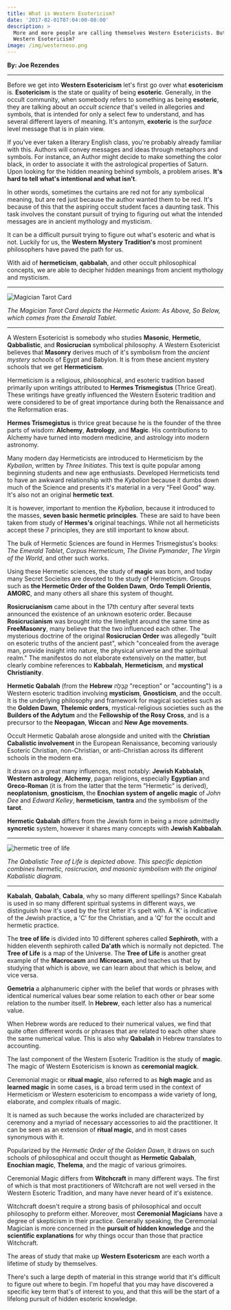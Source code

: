 ```yaml
---
title: What is Western Esotericism?
date: '2017-02-01T07:04:00-08:00'
description: >
  More and more people are calling themselves Western Esotericists. But what is
  Western Esotericism?
image: /img/westerneso.png
---
```

**By: Joe Rezendes**

___

Before we get into **Western Esotericism** let's first go over what **esotericism** is. **Esotericism** is the state or quality of being **esoteric**. Generally, in the occult community, when somebody refers to something as being **esoteric**, they are talking about an _occult science_ that's veiled in allegories and symbols, that is intended for only a select few to understand, and has several different layers of meaning. It's antonym, **exoteric** is the _surface_ level message that is in plain view.

If you've ever taken a literary English class, you're probably already familiar with this. Authors will convey messages and ideas through metaphors and symbols. For instance, an Author might decide to make something the color black, in order to associate it with the astrological properties of Saturn. Upon looking for the hidden meaning behind symbols, a problem arises. **It's hard to tell what's intentional and what isn't**.

 In other words, sometimes the curtains are red not for any symbolical meaning, but are red just because the author wanted them to be red. It's because of this that the aspiring occult student faces a daunting task. This task involves the constant pursuit of trying to figuring out what the intended messages are in ancient mythology and mysticism.

 It can be a difficult pursuit trying to figure out what's esoteric and what is not. Luckily for us, the **Western Mystery Tradition's** most prominent philosophers have paved the path for us.

With aid of **hermeticism**, **qabbalah**, and other occult philosophical concepts, we are able to decipher hidden meanings from ancient mythology and mysticism.

___

![Magician Tarot Card](/img/maj.jpg)

_The Magician Tarot Card depicts the Hermetic Axiom: As Above, So Below, which comes from the Emerald Tablet._

_____

 A Western Esotericist is somebody who studies **Masonic**, **Hermetic**, **Qabbalistic**, and **Rosicrucian** symbolical philosophy. A Western Esotericist believes that **Masonry** derives much of it's symbolism from the _ancient mystery schools_ of Egypt and Babylon. It is from these ancient mystery schools that we get **Hermeticism**.

Hermeticism is a religious, philosophical, and esoteric tradition based primarily upon writings attributed to **Hermes Trismegistus** (Thrice Great). These writings have greatly influenced the Western Esoteric tradition and were considered to be of great importance during both the Renaissance and the Reformation eras.

**Hermes Trismegistus** is thrice great because he is the founder of the three parts of wisdom: **Alchemy**, **Astrology**, and **Magic**. His contributions to Alchemy have turned into modern medicine, and astrology into modern astronomy.

Many modern day Hermeticists are introduced to Hermeticism by the _Kybalion_, written by _Three Initiates_. This text is quite popular among beginning students and new age enthusiasts. Developed Hermeticists tend to have an awkward relationship with the _Kybalion_ because it dumbs down much of the Science and presents it's material in a very "Feel Good" way. It's also not an original **hermetic text**.

It is however, important to mention the _Kybalion_, because it introduced to the masses, **seven basic hermetic principles**. These are said to have been taken from study of **Hermes's** original teachings. While not all hermeticists accept these 7 principles, they are still important to know about.

The bulk of Hermetic Sciences are found in Hermes Trismegistus's books: _The Emerald Tablet_, _Corpus Hermeticum_, _The Divine Pymander_, _The Virgin of the World_, and other such works.

Using these Hermetic sciences, the study of **magic** was born, and today many Secret Socieites are devoted to the study of Hermeticism. Groups such as **the Hermetic Order of the Golden Dawn**, **Ordo Templi Orientis**, **AMORC**, and many others all share this system of thought.

**Rosicrucianism** came about in the 17th century after several texts announced the existence of an unknown esoteric order. Because  **Rosicrucianism** was brought into the limelight around the same time as **FreeMasonry**, many believe that the two influenced each other. The mysterious doctrine of the original **Rosicrucian Order** was allegedly "built on esoteric truths of the ancient past", which "concealed from the average man, provide insight into nature, the physical universe and the spiritual realm." The manifestos do not elaborate extensively on the matter, but clearly combine references to **Kabbalah**, **Hermeticism**, and **mystical Christianity**.

**Hermetic Qabalah** (from the **Hebrew** קַבָּלָה "reception" or "accounting") is a Western esoteric tradition involving **mysticism**, **Gnosticism**, and the occult. It is the underlying philosophy and framework for magical societies such as the **Golden Dawn**, **Thelemic orders**, mystical-religious societies such as the **Builders of the Adytum** and the **Fellowship of the Rosy Cross**, and is a precursor to the **Neopagan**, **Wiccan** and **New Age movements**.

Occult Hermetic Qabalah arose alongside and united with the **Christian Cabalistic involvement** in the European Renaissance, becoming variously Esoteric Christian, non-Christian, or anti-Christian across its different schools in the modern era. 

It draws on a great many influences, most notably: **Jewish Kabbalah**, **Western astrology**, **Alchemy**, pagan religions, especially **Egyptian** and **Greco-Roman** (it is from the latter that the term "Hermetic" is derived), **neoplatonism**, **gnosticism**, the **Enochian system of angelic magic** of _John Dee_ and _Edward Kelley_, **hermeticism**, **tantra** and the symbolism of the **tarot**. 

**Hermetic Qabalah** differs from the Jewish form in being a more admittedly **syncretic** system, however it shares many concepts with **Jewish Kabbalah**.

___

![hermetic tree of life](/img/tree.png)

_The Qabalistic Tree of Life is depicted above. This specific depiction combines hermetic, rosicrucian, and masonic symbolism with the original Kabalistic diagram._

____

**Kabalah**, **Qabalah**, **Cabala**, why so many different spellings? Since Kabalah is used in so many different spiritual systems in different ways, we distinguish how it's used by the first letter it's spelt with. A 'K' is indicative of the Jewish practice, a 'C' for the Christian, and a 'Q' for the occult and hermetic practice.

The **tree of life** is divided into 10 different spheres called **Sephiroth**, with a hidden eleventh sephiroth called **Da'ath** which is normally not depicted. The **Tree of Life** is a map of the Universe. The **Tree of Life** is another great example of the **Macrocasm** and **Microcasm**, and teaches us that by studying that which is above, we can learn about that which is below, and vice versa.

**Gemetria** a alphanumeric cipher with the belief that words or phrases with identical numerical values bear some relation to each other or bear some relation to the number itself. In **Hebrew**, each letter also has a numerical value.

When Hebrew words are reduced to their numerical values, we find that quite often different words or phrases that are related to each other share the same numerical value. This is also why **Qabalah** in Hebrew translates to accounting.



The last component of the Western Esoteric Tradition is the study of **magic**. The magic of Western Esotericism is known as **ceremonial magick**. 

Ceremonial magic or **ritual magic**, also referred to as **high magic** and as **learned magic** in some cases, is a broad term used in the context of Hermeticism or Western esotericism to encompass a wide variety of long, elaborate, and complex rituals of magic.

 It is named as such because the works included are characterized by ceremony and a myriad of necessary accessories to aid the practitioner. It can be seen as an extension of **ritual magic**, and in most cases synonymous with it.

 Popularized by the _Hermetic Order of the Golden Dawn_, it draws on such schools of philosophical and occult thought as **Hermetic** **Qabalah**, **Enochian magic**, **Thelema**, and the magic of various grimoires.

Ceremonial Magic differs from **Witchcraft** in many different ways. The first of which is that most practitioners of Witchcraft are not well versed in the Western Esoteric Tradition, and many have never heard of it's existence. 

Witchcraft doesn't require a strong basis of philosophical and occult philosophy to preform either. Moreover, most **Ceremonial Magicians** have a degree of skepticism in their practice. Generally speaking, the Ceremonial Magician is more concerned in the **pursuit of hidden knowledge** and the **scientific explanations** for why things occur than those that practice Witchcraft.

The areas of study that make up **Western Esotericsm** are each worth a lifetime of study by themselves. 

There's such a large depth of material in this strange world that it's difficult to figure out where to begin. I'm hopeful that you may have discovered a specific key term that's of interest to you, and that this will be the start of a lifelong pursuit of hidden esoteric knowledge.
